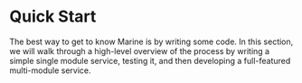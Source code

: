 # Quick Start

The best way to get to know Marine is by writing some code. In this section, we will walk through a high-level overview of the process by writing a simple single module service, testing it, and then developing a full-featured multi-module service.

